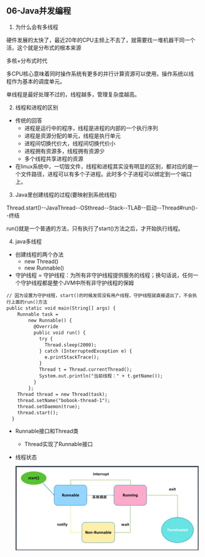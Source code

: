 06-Java并发编程
---
1. 为什么会有多线程

硬件发展的太快了，最近20年的CPU主频上不去了，就需要找一堆机器干同一个活，这个就是分布式的根本来源

多核+分布式时代

多CPU核心意味着同时操作系统有更多的并行计算资源可以使用，操作系统以线程作为基本的调度单元。

单线程是最好处理不过的，线程越多，管理复杂度越高。

2. 线程和进程的区别
- 传统的回答
    * 进程是运行中的程序，线程是进程的内部的一个执行序列
    * 进程是资源分配的单元，线程是执行单元
    * 进程间切换代价大，线程间切换代价小
    * 进程拥有资源多，线程拥有资源少
    * 多个线程共享进程的资源
- 在linux系统中，一切皆文件，线程和进程其实没有明显的区别，都对应的是一个文件路径，进程可以有多个子进程。此时多个子进程可以绑定到一个端口上。

3. Java里创建线程的过程(要映射到系统线程)

Thread.start()--JavaThread--OSthread--Stack--TLAB--启动--Thread#run()--终结

run()就是一个普通的方法，只有执行了start()方法之后，才开始执行线程。

4. java多线程

- 创建线程的两个办法 
    * new Thread()
    * new Runnable()
- 守护线程 = 守护线程：为所有非守护线程提供服务的线程；换句话说，任何一个守护线程都是整个JVM中所有非守护线程的保姆
```
// 因为设置为守护线程，start()的时候发现没有用户线程，守护线程就直接退出了，不会执行上面的run()方法
public static void main(String[] args) {
    Runnable task =
        new Runnable() {
          @Override
          public void run() {
            try {
              Thread.sleep(2000);
            } catch (InterruptedException e) {
              e.printStackTrace();
            }
            Thread t = Thread.currentThread();
            System.out.println("当前线程：" + t.getName());
          }
        };
    Thread thread = new Thread(task);
    thread.setName("bobook-thread-1");
    thread.setDaemon(true);
    thread.start();
  }
```
- Runnable接口和Thread类
    * Thread实现了Runnable接口
    
- 线程状态

   ![avatar](./pic/线程状态.jpg)
   